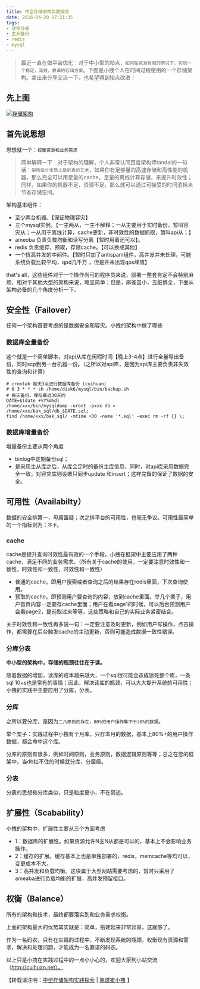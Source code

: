 ```yaml
---
title: 中型存储架构实践探索 
date: 2016-04-20 17:21:35
tags: 
- 读写分离
- 主从备份
- redis
- mysql
---
```

> 最近一直在做平台优化：对于中小型的站点，`如何在资源有限的情况下，实现一个稳定，高效，靠谱的存储方案`。下图是小拽个人在时间过程使用的一个存储架构。拿出来分享交流一下，也希望得到指点改进！

## 先上图

[![存储架构](http://cuihuan.net/wp-content/uploads/2016/02/存储架构-1024x996.jpg)](http://cuihuan.net/wp-content/uploads/2016/02/存储架构.jpg)

## 首先说思想

思想就一个：`权衡资源和业务需求`

> 简单解释一下：对于架构的理解，个人非常认同百度架构师tandai的一句话：`架构设计本质上是折衷的艺术`，如果你有足够量的高速存储和高性能的机器，那么完全可以用足量的cache，足量的离线计算存储，来提升时效性；同样，如果你的机器不足，资源不足，那么就可以通过可接受的时间消耗来节省存储空间。

架构基本组件：

- 至少两台机器。【保证物理容灾】
- 三个mysql实例。【一主两从，一主不解释；一从主要用于实时备份，暂叫容灾从；一从用于离线计算，cache更新，非时效性的数据抓取，暂叫api从；】
- ameoba 负责负载均衡和读写分离【暂时用着还可以】。
- redis 负责缓存，预取，存储cache。【可以换成其他】
- 一个抗高并发的中间件。【暂时只加了antispam组件，高并发并未处理，可能系统负载比较平均，qpd几千万 ，但是并未出现qps峰值】

that's all，这些组件对于一个操作尚可的程序员来说，部署一整套肯定不会特别麻烦，相对于其他大型的架构来说，略显简单；但是，麻雀虽小，五脏俱全，下面从架构必备的几个角度分析一下。

## 安全性（Failover）

任何一个架构首要考虑的是数据安全和容灾。小拽的架构中做了哪些

### 数据库全量备份

这个就是一个简单脚本，对api从库在闲暇时间【晚上3-4点】进行全量导出备份，同时scp到另一台机器一份。（之所以对api库，是因为api库主要负责非失效性的查询和计算）

```
# crontab 每天3点进行数据库备份 (cuihuan)
# 0 3 * * * sh /home/disk6/mysql/bin/backup.sh
# 每天备份，保存最近30天的
DATE=$(date +%Y%m%d)
/home/xxx/bin/mysqldump -uroot -pxxx db > /home/xxx/bak_sql/db_$DATE.sql;
find /home/xxx/bak_sql/ -mtime +30 -name '*.sql' -exec rm -rf {} \;
```

### 数据库增量备份

增量备份主要从两个角度

- binlog中定期备份sql；
- 是采用主从库之后，从库会定时的备份主库信息，同时，对api库采用数据完全一致，对容灾库则设置只同步update 和insert；这样完备的保证了数据的安全。


## 可用性（Availabilty）

数据的安全排第一，毋庸置疑；次之排平台的可用性，也毫无争议。可用性最简单的一个指标则为：`不卡`。

### cache

cache是提升查询时效性最有效的一个手段，小拽在框架中主要应用了两种cache，满足不同的业务需求。（所有关于cache的使用，一定要注意时效性和一致性，时效性和一致性，时效性和一致性）

- 普通的cache。即用户搜索或者查询之后的结果存在redis里面，下次查询使用。
- 预取的cache。即预测用户要查询的内容，放到cache里面。举几个栗子，用户首页内容一定要存cache里面；用户在看page1的时候，可以后台预测用户会看page2，提前取过来等等，这些策略和自己的实际业务紧密结合。

关于时效性和一致性再多说一句：一定要注意及时更新，例如用户写操作，点击操作，都需要在后台触发cache的主动更新，否则可能造成数据一致性错误。

### 分库分表

**中小型的架构中，存储的瓶颈往往在于读。**

随着数据的增加，读库的成本越来越大，一个sql很可能会造成锁死整个库，一条sql 10+s也是常有的事情；因此，解决读库的瓶颈，可以大大提升系统的可用性；小拽的实践中主要应用了分库，分表。

### 分库

之所以要分库，是因为`二八原则的存在，80%的用户操作集中于20%的数据`。

举个栗子：实践过程中小拽有个月库，只存本月的数据，基本上80%+的用户操作数据，都会命中这个库。

分库的原则有很多，例如时间原则，业务原则，数据逻辑原则等等；总之在您的框架中，当db扛不住的时候就分库，分层级。

### 分表

分表的思想和分库类似，只是粒度更小，不在赘述。

## 扩展性（Scabability）

小拽的架构中，扩展性主要从三个方面考虑

- 1：数据库的扩展性。如果资源允许N主N从都是可以的，基本上不会影响业务操作。
- 2：缓存的扩展。缓存基本上也是单独部署的，redis，memcache等均可以，变更成本不大。
- 3：高并发和负载均衡。这块属于大型网站需要考虑的，暂时只采用了ameaba进行负载均衡的扩展，高并发预留接口。

## 权衡（Balance）

所有的架构和技术，最终都要落实到和业务需求权衡。

上面的架构最大的优势其实就是：简单，搭建起来非常容易，这就够了。

作为一名码农，只有在实践的过程中，不断发现系统的瓶颈，权衡现有资源和需求，解决和处理问题，才能成为一名靠谱的码农。

以上只是小拽在实践过程中的一点小小心的，欢迎大家到小站交流（http://cuihuan.net）。

【转载请注明：[中型存储架构实践探索](http://cuihuan.net/?p=460) | [靠谱崔小拽](http://cuihuan.net) 】







